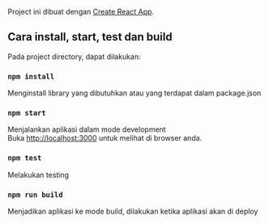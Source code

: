 Project ini dibuat dengan [Create React App](https://github.com/facebook/create-react-app).

## Cara install, start, test dan build

Pada project directory, dapat dilakukan:

### `npm install`
Menginstall library yang dibutuhkan atau yang terdapat dalam package.json<br />

### `npm start`

Menjalankan aplikasi dalam mode development<br />
Buka [http://localhost:3000](http://localhost:3000) untuk melihat di browser anda.

### `npm test`

Melakukan testing<br />

### `npm run build`

Menjadikan aplikasi ke mode build, dilakukan ketika aplikasi akan di deploy<br />
